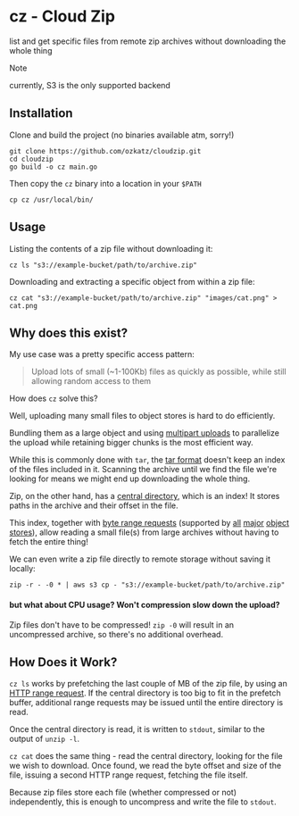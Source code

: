 # cz - Cloud Zip

list and get specific files from remote zip archives without downloading the whole thing 

> [!NOTE] 
> currently, S3 is the only supported backend

## Installation

Clone and build the project (no binaries available atm, sorry!)

```shell
git clone https://github.com/ozkatz/cloudzip.git
cd cloudzip
go build -o cz main.go
```

Then copy the `cz` binary into a location in your `$PATH`

```shell
cp cz /usr/local/bin/
```

## Usage

Listing the contents of a zip file without downloading it:

```shell
cz ls "s3://example-bucket/path/to/archive.zip"
```

Downloading and extracting a specific object from within a zip file:

```shell
cz cat "s3://example-bucket/path/to/archive.zip" "images/cat.png" > cat.png
```

## Why does this exist?

My use case was a pretty specific access pattern:

> Upload lots of small (~1-100Kb) files as quickly as possible, while still allowing random access to them

How does `cz` solve this? 

Well, uploading many small files to object stores is hard to do efficiently. 

Bundling them as a large object
and using [multipart uploads](https://docs.aws.amazon.com/AmazonS3/latest/userguide/mpuoverview.html) to parallelize the upload while retaining bigger chunks is the most efficient way.

While this is commonly done with `tar`, the [tar format](https://www.loc.gov/preservation/digital/formats/fdd/fdd000531.shtml) doesn't keep an index of the files included in it. 
Scanning the archive until we find the file we're looking for means we might end up downloading the whole thing.

Zip, on the other hand, has a [central directory](https://en.wikipedia.org/wiki/ZIP_(file_format)), which is an index! It stores paths in the archive and their offset in the file. 

This index, together with [byte range requests](https://developer.mozilla.org/en-US/docs/Web/HTTP/Range_requests) (supported by [all](https://docs.aws.amazon.com/whitepapers/latest/s3-optimizing-performance-best-practices/use-byte-range-fetches.html) [major](https://learn.microsoft.com/en-us/rest/api/storageservices/specifying-the-range-header-for-blob-service-operations) [object stores](https://cloud.google.com/storage/docs/samples/storage-download-byte-range)), allow reading a small file(s) from large archives without having to fetch the entire thing!

We can even write a zip file directly to remote storage without saving it locally:

```shell
zip -r - -0 * | aws s3 cp - "s3://example-bucket/path/to/archive.zip"
```

#### but what about CPU usage? Won't compression slow down the upload?

Zip files don't have to be compressed! `zip -0` will result in an uncompressed archive, so there's no additional overhead.

## How Does it Work?

`cz ls` works by prefetching the last couple of MB of the zip file, by using an [HTTP range request](https://developer.mozilla.org/en-US/docs/Web/HTTP/Range_requests). 
If the central directory is too big to fit in the prefetch buffer, additional range requests may be issued until the entire directory is read.

Once the central directory is read, it is written to `stdout`, similar to the output of `unzip -l`.

`cz cat` does the same thing - read the central directory, looking for the file we wish to download. Once found, we read the byte offset and size of the file, issuing a second HTTP range request, fetching the file itself.

Because zip files store each file (whether compressed or not) independently, this is enough to uncompress and write the file to `stdout`.
